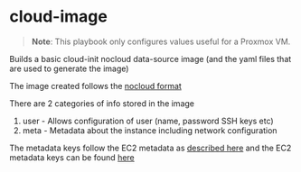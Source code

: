 # cloud-image

> **Note**: This playbook only configures values useful for a Proxmox VM.

Builds a basic cloud-init nocloud data-source image (and the yaml files that are used to generate the image)

The image created follows the
[nocloud format ](https://cloudinit.readthedocs.io/en/latest/topics/datasources/nocloud.html)

There are 2 categories of info stored in the image

1. user - Allows configuration of user (name, password SSH keys etc)
2. meta - Metadata about the instance including network configuration

The metadata keys follow the EC2 metadata as [described here](https://cloudinit.readthedocs.io/en/latest/topics/datasources/nocloud.html#:~:text=Basically%2C%20user-data%20is%20simply%20user-data%20and%20meta-data%20is%20a%20yaml%20formatted%20file%20representing%20what%20you%E2%80%99d%20find%20in%20the%20EC2%20metadata%20service.)
and the EC2 metadata keys can be found [here](https://docs.aws.amazon.com/AWSEC2/latest/UserGuide/instancedata-data-categories.html)

<!-- Use the following to generate a password hash

    mkpasswd --method=SHA-512 --rounds=4096 -->
